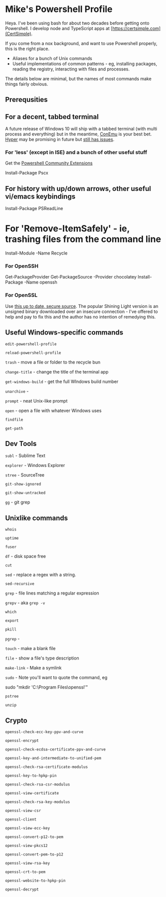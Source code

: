 # Mike's Powershell Profile

Heya. I've been using bash for about two decades before getting onto Powershell. I develop node and TypeScript apps at [https://certsimple.com](CertSimple). 

If you come from a nox background, and want to use Powershell properly, this is the right place.

 - Aliases for a bunch of Unix commands
 - Useful implementations of common patterns - eg, installing packages, reading the registry, interacting with files and processes.

The details below are minimal, but the names of most commands make things fairly obvious.

## Prerequsities

## For a decent, tabbed terminal

A future release of Windows 10 will ship with a tabbed terminal (with multi process and everything) but in the meantime, [ConEmu](https://conemu.github.io/) is your best bet. [Hyper](https://hyper.is/) may be promising in future but [still has issues](https://github.com/zeit/hyper/issues/1121).

### For 'less' (except in ISE) and a bunch of other useful stuff

Get the [Powershell Community Extensions]()

  Install-Package Pscx

## For history with up/down arrows, other useful vi/emacs keybindings

  Install-Package PSReadLine

# For 'Remove-ItemSafely' - ie, trashing files from the command line

  Install-Module -Name Recycle

### For OpenSSH

  Get-PackageProvider
  Get-PackageSource -Provider chocolatey
  Install-Package -Name openssh

### For OpenSSL

Use [this up to date, secure source](https://indy.fulgan.com/SSL/). The popular Shining Light version is an unsigned binary downloaded over an insecure connection - I've offered to help and pay to fix this and the author has no intention of remedying this.   

## Useful Windows-specific commands

`edit-powershell-profile`

`reload-powershell-profile`

`trash` - move a file or folder to the recycle bun

`change-title` - change the title of the terminal app

`get-windows-build` - get the full WIndows build number

`unarchive` - 

`prompt` - neat Unix-like prompt

`open` - open a file with whatever Windows uses

`findfile` 

`get-path`

## Dev Tools

`subl` - Sublime Text

`explorer` - Windows Explorer

`stree` - SourceTree

`git-show-ignored`

`git-show-untracked`

`gg` - git grep

## Unixlike commands

`whois`

`uptime`

`fuser`

`df` - disk space free

`cut` 

`sed` - replace a regex with a string. 

`sed-recursive`

`grep` - file lines matching a regular expression

`grepv` - aka `grep -v`

`which`

`export`

`pkill`

`pgrep` - 

`touch` - make a blank file

`file` - show a file's type description

`make-link` - Make a symlink

`sudo` -  Note you'll want to quote the command, eg 

  sudo "mkdir 'C:\Program Files\openssl'"

`pstree`

`unzip`

## Crypto

`openssl-check-ecc-key-ppv-and-curve`

`openssl-encrypt`

`openssl-check-ecdsa-certificate-ppv-and-curve`

`openssl-key-and-intermediate-to-unified-pem`

`openssl-check-rsa-certificate-modulus`

`openssl-key-to-hpkp-pin`

`openssl-check-rsa-csr-modulus`

`openssl-view-certificate`

`openssl-check-rsa-key-modulus`

`openssl-view-csr`

`openssl-client`

`openssl-view-ecc-key`

`openssl-convert-p12-to-pem`

`openssl-view-pkcs12`

`openssl-convert-pem-to-p12`

`openssl-view-rsa-key`

`openssl-crt-to-pem`

`openssl-website-to-hpkp-pin`

`openssl-decrypt`